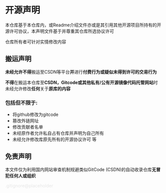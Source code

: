 <style>
.gitignore {
    color: #e6e6e6
}
</style>

# 开源声明

本仓库基于本仓库内，或Readme介绍文件亦或是其引用其他开源项目所持有的开源许可协议，本声明文件基于并尊重其仓库所选协议许可

仓库所有者可针对实情修改内容


## 搬运声明

**未经允许不得**搬运至CSDN等平台**并**进行**付费行为或疑似未得到许可的交易行为**

**不得**在搬运本仓库至**CSDN，Gitcode或其他私有/公有开源镜像代码托管网站**时未经允许修改**任何**关于**原库的内容**

### 包括但不限于:

- 将github修改为gitcode
- 篡改外链网址
- 修改贡献者名单
- 未经原作者允许私自占有仓库并声明为自己所有
- 未经允许修改库原先所有的开源协议许可
等


## 免责声明
本文件仅为利用国内网站审查机制规避类似GitCode (CSDN)的自动收录仓库**无冒犯任何人或组织**

<p class="gitignore"> .gitignore@placeholder</p>
